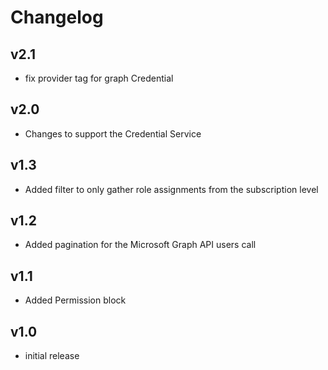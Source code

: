 # Changelog

## v2.1

- fix provider tag for graph Credential

## v2.0

- Changes to support the Credential Service

## v1.3

- Added filter to only gather role assignments from the subscription level

## v1.2

- Added pagination for the Microsoft Graph API users call

## v1.1

- Added Permission block

## v1.0

- initial release
